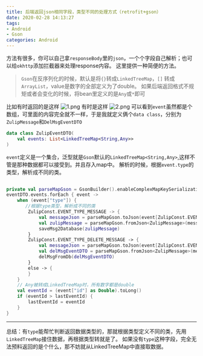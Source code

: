 ```yaml
---
title: 后端返回json相同字段，类型不同的处理方式（retrofit+gson）
date: 2020-02-28 14:13:27
tags: 
- Android
- Gson
categories: Android
---
```


方法有很多，你可以自己拿`responseBody`里的`json`，一个个字段自己解析；也可以给`okhttp`添加拦截器来处理response内容。
这里提供一种简便的方法。
> `Gson`在反序列化的时候，默认是将`{}`转成`LinkedTreeMap`，`[]` 转成`ArrayList`，value是数字的全部定义为了double。
 如果后端返回格式不规矩或者会变化的时候，将bean里定义的是`Any`或`*`即可

比如有时返回的是这样
![1.png](https://i.loli.net/2020/07/27/uIr83PATClWknd5.png)
有时是这样
![2.png](https://i.loli.net/2020/07/27/JyHfgh8mn1ltK7G.png)
可以看到`event`虽然都是个数组，可里面的内容完全就不一样，于是我就定义俩个`data class`，分别为`ZulipMessage`和`DelMsgEventDTO`
```kotlin 
data class ZulipEventDTO(
    val events: List<LinkedTreeMap<String,Any>>
)
```
`event`定义是一个集合，泛型就是`Gson`默认的`LinkedTreeMap<String,Any>`,这样不管是那种数据都可以接受到。并且存入map中。
解析的时候，根据`event.type`的类型，解析成不同的类。
```kotlin 
                          
private val parseMapGson = GsonBuilder().enableComplexMapKeySerialization().create() //重点行  
eventDTO.events.forEach { event ->
    when (event["type"]) {
       //根据type类型，解析成不同的类
        ZulipConst.EVENT_TYPE_MESSAGE -> {
            val messageJson = parseMapGson.toJson(event[ZulipConst.EVENT_TYPE_MESSAGE]) // 先将LinkedList转成json
            val zulipMessage = parseMapGson.fromJson<ZulipMessage>(messageJson, ZulipMessage::class.java) //再根据类型转成bean对象
            saveMsg2Database(zulipMessage)
        }
        ZulipConst.EVENT_TYPE_DELETE_MESSAGE -> {
            val messageJson = parseMapGson.toJson(event[ZulipConst.EVENT_TYPE_DELETE_MESSAGE])
            val delMsgEventDTO = parseMapGson.fromJson<ZulipMessage>(messageJson, DelMsgEventDTO::class.java)
            delMsgFromDb(delMsgEventDTO)
        }
        else -> {
        }
    }
    // Any被转成LinkedTreeMap时，所有数字都是double
    val eventId = (event["id"] as Double).toLong()
    if (eventId > lastEventId) {
        lastEventId = eventId
    }
}
```
---
总结：有`type`能帮忙判断返回数据类型的，那就根据类型定义不同的类，先用`LinkedTreeMap`接住数据，再根据类型转就是了。
如果没有`type`这种字段，完全无法预料返回的是个什么，那不妨就从LinkedTreeMap中直接取数据。